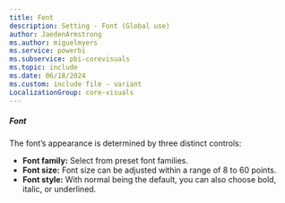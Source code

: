 ```yaml
---
title: Font
description: Setting - Font (Global use)
author: JaedenArmstrong
ms.author: miguelmyers
ms.service: powerbi
ms.subservice: pbi-corevisuals
ms.topic: include
ms.date: 06/18/2024
ms.custom: include file - variant
LocalizationGroup: core-visuals
---
```

##### Font

The font’s appearance is determined by three distinct controls:
- **Font family:** Select from preset font families.
- **Font size:** Font size can be adjusted within a range of 8 to 60 points.
- **Font style:** With normal being the default, you can also choose  bold, italic, or underlined.

